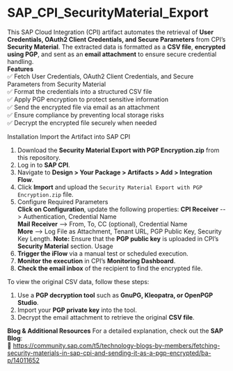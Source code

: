 # SAP_CPI_SecurityMaterial_Export

This SAP Cloud Integration (CPI) artifact automates the retrieval of **User Credentials, OAuth2 Client Credentials, and Secure Parameters** from CPI’s **Security Material**. The extracted data is formatted as a **CSV file**, **encrypted using PGP**, and sent as an **email attachment** to ensure secure credential handling.  
**Features**  
✅ Fetch User Credentials, OAuth2 Client Credentials, and Secure Parameters from Security Material    
✅ Format the credentials into a structured CSV file  
✅ Apply PGP encryption to protect sensitive information  
✅ Send the encrypted file via email as an attachment  
✅ Ensure compliance by preventing local storage risks  
✅ Decrypt the encrypted file securely when needed  

Installation
Import the Artifact into SAP CPI
1. Download the **Security Material Export with PGP Encryption.zip** from this repository.
2. Log in to **SAP CPI**.
3. Navigate to **Design > Your Package > Artifacts > Add > Integration Flow**.
4. Click **Import** and upload the `Security Material Export with PGP Encryption.zip` file.
5. Configure Required Parameters  
**Click on Configuration**, update the following properties:
**CPI Receiver** --> Authentication, Credential Name  
**Mail Receiver**	--> From, To, CC (optional), Credential Name  
**More** --> Log File as Attachment, Tenant URL, PGP Public Key, Security Key Length.
**Note:** Ensure that the **PGP public key** is uploaded in CPI’s **Security Material** section.
Usage
1. **Trigger the iFlow** via a manual test or scheduled execution.
2. **Monitor the execution** in CPI’s **Monitoring Dashboard**.
3. **Check the email inbox** of the recipient to find the encrypted file.

To view the original CSV data, follow these steps:
1. Use a **PGP decryption tool** such as **GnuPG, Kleopatra, or OpenPGP Studio**.
2. Import your **PGP private key** into the tool.
3. Decrypt the email attachment to retrieve the original **CSV file**.

**Blog & Additional Resources**
For a detailed explanation, check out the **SAP Blog**:  
📌 https://community.sap.com/t5/technology-blogs-by-members/fetching-security-materials-in-sap-cpi-and-sending-it-as-a-pgp-encrypted/ba-p/14011652
